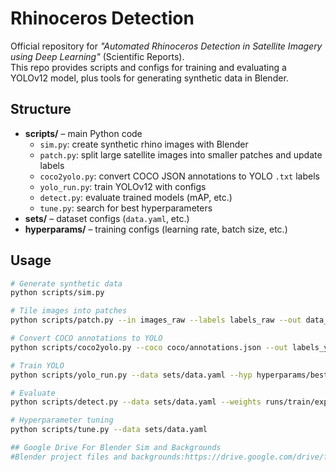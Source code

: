 # Rhinoceros Detection

Official repository for *"Automated Rhinoceros Detection in Satellite Imagery using Deep Learning"* (Scientific Reports).  
This repo provides scripts and configs for training and evaluating a YOLOv12 model, plus tools for generating synthetic data in Blender.

## Structure

- **scripts/** – main Python code
  - `sim.py`: create synthetic rhino images with Blender
  - `patch.py`: split large satellite images into smaller patches and update labels
  - `coco2yolo.py`: convert COCO JSON annotations to YOLO `.txt` labels
  - `yolo_run.py`: train YOLOv12 with configs
  - `detect.py`: evaluate trained models (mAP, etc.)
  - `tune.py`: search for best hyperparameters
- **sets/** – dataset configs (`data.yaml`, etc.)
- **hyperparams/** – training configs (learning rate, batch size, etc.)

## Usage

```bash
# Generate synthetic data
python scripts/sim.py

# Tile images into patches
python scripts/patch.py --in images_raw --labels labels_raw --out data_patched

# Convert COCO annotations to YOLO
python scripts/coco2yolo.py --coco coco/annotations.json --out labels_yolo

# Train YOLO
python scripts/yolo_run.py --data sets/data.yaml --hyp hyperparams/best_hyp.yaml --epochs 100

# Evaluate
python scripts/detect.py --data sets/data.yaml --weights runs/train/exp/weights/best.pt

# Hyperparameter tuning
python scripts/tune.py --data sets/data.yaml

## Google Drive For Blender Sim and Backgrounds  
#Blender project files and backgrounds:https://drive.google.com/drive/folders/131eGJ5P7uJMqY3SAge9DGGt4Ew7bsrtA?usp=drive_link
